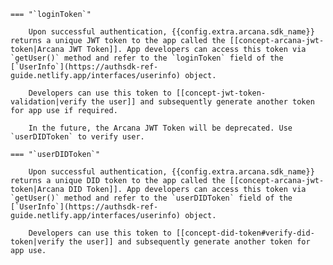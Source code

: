 
    === "`loginToken`"

        Upon successful authentication, {{config.extra.arcana.sdk_name}} returns a unique JWT token to the app called the [[concept-arcana-jwt-token|Arcana JWT Token]]. App developers can access this token via `getUser()` method and refer to the `loginToken` field of the [`UserInfo`](https://authsdk-ref-guide.netlify.app/interfaces/userinfo) object. 
        
        Developers can use this token to [[concept-jwt-token-validation|verify the user]] and subsequently generate another token for app use if required.

        In the future, the Arcana JWT Token will be deprecated. Use `userDIDToken` to verify user.   

    === "`userDIDToken`"

        Upon successful authentication, {{config.extra.arcana.sdk_name}} returns a unique DID token to the app called the [[concept-arcana-jwt-token|Arcana DID Token]]. App developers can access this token via `getUser()` method and refer to the `userDIDToken` field of the [`UserInfo`](https://authsdk-ref-guide.netlify.app/interfaces/userinfo) object. 
        
        Developers can use this token to [[concept-did-token#verify-did-token|verify the user]] and subsequently generate another token for app use.